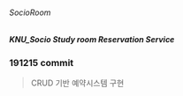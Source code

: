 ###### SocioRoom
##### KNU_Socio Study room Reservation Service

### 191215 commit
>CRUD 기반 예약시스템 구현
